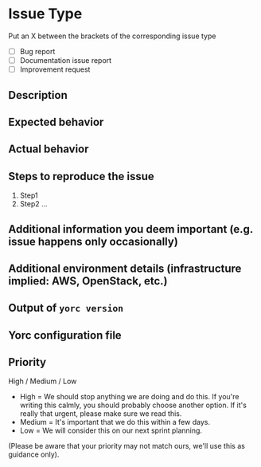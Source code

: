 # Issue Type

Put an X between the brackets of the corresponding issue type

* [ ] Bug report
* [ ] Documentation issue report
* [ ] Improvement request

## Description

## Expected behavior

## Actual behavior

## Steps to reproduce the issue

1. Step1
2. Step2 ...

## Additional information you deem important (e.g. issue happens only occasionally)

## Additional environment details (infrastructure implied: AWS, OpenStack, etc.)

## Output of `yorc version`

## Yorc configuration file

## Priority

High / Medium / Low

* High = We should stop anything we are doing and do this. If you're writing this calmly, you should probably choose another option. If it's really that urgent, please make sure we read this.
* Medium = It's important that we do this within a few days.
* Low = We will consider this on our next sprint planning.

(Please be aware that your priority may not match ours, we'll use this as guidance only).
